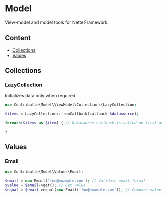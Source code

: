 # Model

View-model and model tools for Nette Framework.

## Content

- [Collections](#collections)
- [Values](#values)

## Collections

### LazyCollection

Initializes data only when required.

```php
use Contributte\Model\ViewModel\Collections\LazyCollection;

$items = LazyCollection::fromCallback(callback $datasource);

foreach($items as $item) { // Datasource callback is called on first access

}
```

## Values

### Email

```php
use Contributte\Model\Values\Email;

$email = new Email('foo@example.com'); // Validate email format
$value = $email->get(); // Get value
$equal = $email->equal(new Email('foo@example.com')); // Compare values of objects
```
